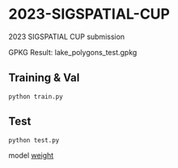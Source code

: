 # 2023-SIGSPATIAL-CUP
2023 SIGSPATIAL CUP submission 

GPKG Result: lake_polygons_test.gpkg

Training & Val
---
`python train.py`

Test
---
`python test.py`


model [weight](https://drive.google.com/file/d/1R5BGAigzMhmBXg3URqgUWHe55649tN-S/view?usp=drive_link)
